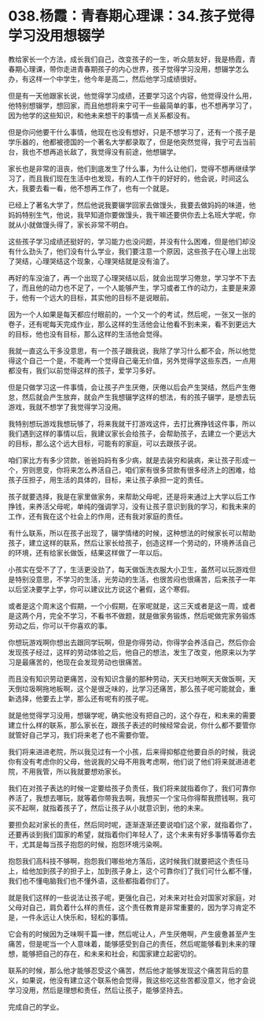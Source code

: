# 038.杨霞：青春期心理课：34.孩子觉得学习没用想辍学

教给家长一个方法，成长我们自己，改变孩子的一生，听众朋友好，我是杨霞，青春期心理课，带你走进青春期孩子的内心世界，孩子觉得学习没用，想辍学怎么办，有这样一个中学生，他今年是高二，然后他学习成绩很好。

但是有一天他跟家长说，他觉得学习成绩，还要学习这个内容，他觉得没什么用，他特别想辍学，想回家，而且他想将来宁可干一些最简单的事，也不想再学习了，因为他学的这些知识，和他未来想干的事情一点关系都没有。

但是你问他要干什么事情，他现在也没有想好，只是不想学习了，还有一个孩子是学乐器的，他都被德国的一个著名大学都录取了，但是他突然觉得，我宁可去当前台，我也不想再追长敌了，我觉得没有前途，他想辍学。

家长也是非常的沮丧，他们到底发生了什么事，为什么让他们，觉得不想再继续学习了，而且我们现在生活中也发现，有的人工作干的好好的，他会说，时间这么大，我要去看一看，他不想再工作了，也有一个就是。

已经上了著名大学了，然后他说我要辍学回家去做馒头，我要去做妈妈的味道，他妈妈特别生气，他说，我早知道你要做馒头，我干嘛还要供你去上名班大学呢，你就从小就做馒头得了，家长非常不明白。

这些孩子学习成绩还挺好的，学习能力也没问题，并没有什么困难，但是他们却没有什么劲头了，他们没有什么学业，我们要注意一个原因，这些孩子在心理上出现了哭结，心理哭结这个现象，心理哭结就是没有油了。

再好的车没油了，再一个出现了心理哭结以后，就会出现学习倦怠，学习学不下去了，而且他的动力也不足了，一个人能够产生，学习或者工作的动力，主要是来源于，他有一个远大的目标，其实他的目标不是说眼前。

因为一个人如果是每天都应付眼前的，一个又一个的考试，然后呢，一张又一张的卷子，还有呢每天完成作业，那么这样的生活他会让他看不到未来，看不到更远大的目标，他也没有目标，那么这样的生活他会觉得。

我就一直这么干多没意思，有一个孩子跟我说，我除了学习什么都不会，所以他觉得这个自己一个是，不能再一个觉得自己毫无价值，另外觉得学这些东西，一点用都没有，我们以前觉得这样的孩子，爱学习多好。

但是只做学习这一件事情，会让孩子产生厌倦，厌倦以后会产生哭结，然后产生倦怠，然后就会产生放弃，就会产生我想辍学这样的想法，有的孩子辍学，是想去玩游戏，我就不想学了我觉得学习没用。

我特别想玩游戏我想玩够了，将来我就干打游戏这件，去打比赛挣钱这件事，所以我们遇到这样的事情以后，我建议家长会给孩子，会帮助孩子，去建立一个更远大的目标，那么这个远大目标，可能有的家庭，可以去跟孩子说。

咱们家比方有多少贷款，爸爸妈妈有多少病，就是去装穷和装病，来让孩子形成一个，穷则思变，你将来怎么养活自己，咱们家有很多贷款有很多经济上的困难，给孩子压担子，用生活的具体的，目标，来让孩子承担一定的责任。

孩子就要选择，我是在家里做家务，来帮助父母呢，还是将来通过上大学以后工作挣钱，来养活父母呢，单纯的强调学习，没有让孩子意识到我的学习，和我未来的工作，还有我在这个社会上的作用，还有我对家庭的责任。

有什么联系，所以在孩子出现了，辍学情绪的时候，这种想法的时候家长可以帮助孩子，建立这样的联系，然后让家长给孩子，创造这样一个劳动的，环境养活自己的环境，还有给家长做饭，结果这样做了一年以后。

小孩实在受不了了，生活更没劲了，每天做饭洗衣服大小卫生，虽然可以玩游戏但是特别没意思，不学习的生活，光劳动的生活，也很苦闷也很痛苦，后来孩子一年以后坚决要学上学，你可以建议比方说这个暑假，这个寒假。

或者是这个周末这个假期，一个小假期，在家呢就是，这三天或者是这一周，或者是这两个月，完全不学习，不看书不做题，就是做家务锻炼，然后呢做完家务锻炼劳动之后，你可以干你喜欢的事。

你想玩游戏啊你想出去跟同学玩啊，但是你得劳动，你得学会养活自己，然后你会发现孩子经过，这样的劳动体验之后，他自己的想法，发生了改变，他原来以为学习是最痛苦的，他现在会发现劳动也很痛苦。

而且没有知识劳动更痛苦，没有知识含量的那种劳动，天天扫地啊天天做饭啊，天天倒垃圾啊拖地板啊，这个是很乏味的，比学习还痛苦，那么孩子呢可能就会，重新选择，他要去上学，那么还有呢有的孩子呢。

就是他觉得学习没用，想辍学呢，确实他没有把自己的，这个存在，和未来的需要建立什么样的联系，那么家长在，跟孩子表述的时候经常会说，你什么都不要管你就管好自己学习，我们将来老了也不需要你管。

我们将来进进老院，所以我见过有一个小孩，后来得抑郁症他要自杀的时候，我说你有没有考虑你的父母，他说我的父母不用我考虑啊，他们说了他们将来就进进老院，不用我管，所以我就要想劝家长。

我们在对孩子表达的时候一定要给孩子负责任，我们将来就指着你了，我们可靠你养活了，我想去哪玩，就等着你带我去啊，我想买一个宝马你得帮我攒钱啊，我可买不起啊，就指着孩子了，然后让孩子从小就意识到，他的未来。

要担负起对家长的责任，然后同时呢，逐渐逐渐还要说咱们这个家，就指着你了，还要再谈到我们国家的希望，就指着你们年轻人了，这个未来有好多事情等着你去干，尤其是每当孩子抱怨的时候，抱怨环境污染啊。

抱怨我们高科技不够啊，抱怨我们哪些地方落后，这时候我们就要把这个责任马上，给他加到孩子的担子上，加到孩子身上，这个可靠你们了我们可什么都不懂，我们也不懂电脑我们也不懂外语，这些都指着你们了。

就是我们这样的一些说法让孩子呢，更强化自己，对未来对社会对国家对家庭，对父母对自己，肩负着什么样的责任，这个责任教育是非常重要的，因为学习肯定不是，一件永远让人快乐和，轻松的事情。

它会有的时候因为乏味啊千篇一律，然后呢让人，产生厌倦啊，产生疲惫甚至产生痛苦，但是呢当一个人意味着，能够感受到自己的责任，然后呢能够看到未来的理想，能够把自己的存在，和未来和社会，和国家建立起密切的。

联系的时候，那么他才能够忍受这个痛苦，然后他才能够发现这个痛苦背后的意义，如果说，他没有建立这个联系他会觉得，我这些吃这些苦都没意义，他才会说学习没用，然后是理想和责任，然后让孩子，能够坚持去。

完成自己的学业。